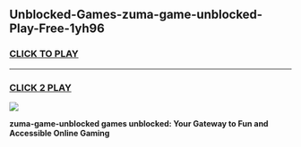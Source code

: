
## Unblocked-Games-zuma-game-unblocked-Play-Free-1yh96
<h3>
<a href="https://premium76.site?title=zuma-game-unblocked&ref=18A1">CLICK TO PLAY</a></h3>
<hr>

<h3>
<a href="https://premium76.site?title=zuma-game-unblocked&ref=18A1">CLICK 2 PLAY</a>
  
</h3>

<a href="https://premium76.site?title=zuma-game-unblocked&ref=18A1"><img src="https://clearcache.store/games.png"></a>


**zuma-game-unblocked games unblocked: Your Gateway to Fun and Accessible Online Gaming**
